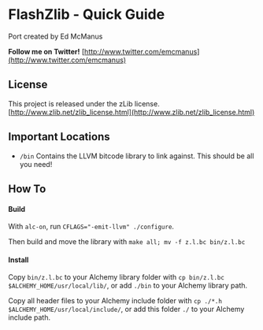 FlashZlib - Quick Guide
=======================
Port created by Ed McManus

**Follow me on Twitter!**
[http://www.twitter.com/emcmanus](http://www.twitter.com/emcmanus)


## License ##

This project is released under the zLib license. [http://www.zlib.net/zlib_license.html](http://www.zlib.net/zlib_license.html)


## Important Locations ##

  - `/bin` Contains the LLVM bitcode library to link against. This should be all you need!


## How To ##

#### Build ####

With `alc-on`, run `CFLAGS="-emit-llvm" ./configure`.

Then build and move the library with `make all; mv -f z.l.bc bin/z.l.bc`


#### Install ####

Copy `bin/z.l.bc` to your Alchemy library folder with `cp bin/z.l.bc $ALCHEMY_HOME/usr/local/lib/`, or add `./bin` to your Alchemy library path.

Copy all header files to your Alchemy include folder with `cp ./*.h $ALCHEMY_HOME/usr/local/include/`, or add this folder `./` to your Alchemy include path.